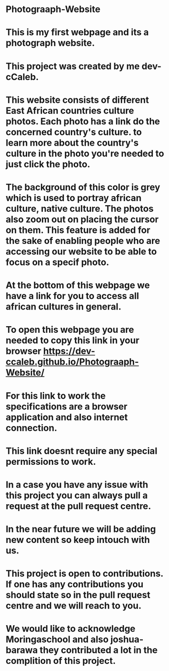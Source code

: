 # Photograaph-Website
# This is my first webpage and its a photograph website.
# This project was created by me dev-cCaleb.
# This website consists of different East African countries culture photos. Each photo has a link do the concerned country's culture. to learn more about the country's culture in the photo you're needed to just click the photo.
# The background of this color is grey which is used to portray african culture, native culture. The photos also zoom out on placing the cursor on them. This feature is added for the sake of enabling people who are accessing our website to be able to focus on a specif photo.
# At the bottom of this webpage we have a link for you to access all african cultures in general.
# To open this webpage you are needed to copy this link in your browser https://dev-ccaleb.github.io/Photograaph-Website/
# For this link to work the specifications are a browser application and also internet connection.
# This link doesnt require any special permissions to work.
# In a case you have any issue with this project you can always pull a request at the pull request centre.
# In the near future we will be adding new content so keep intouch with us.
# This project is open to contributions. If one has any contributions you should state so in the pull request centre and we will reach to you.
# We would like to acknowledge Moringaschool and also joshua-barawa they contributed a lot in the complition of this project.
